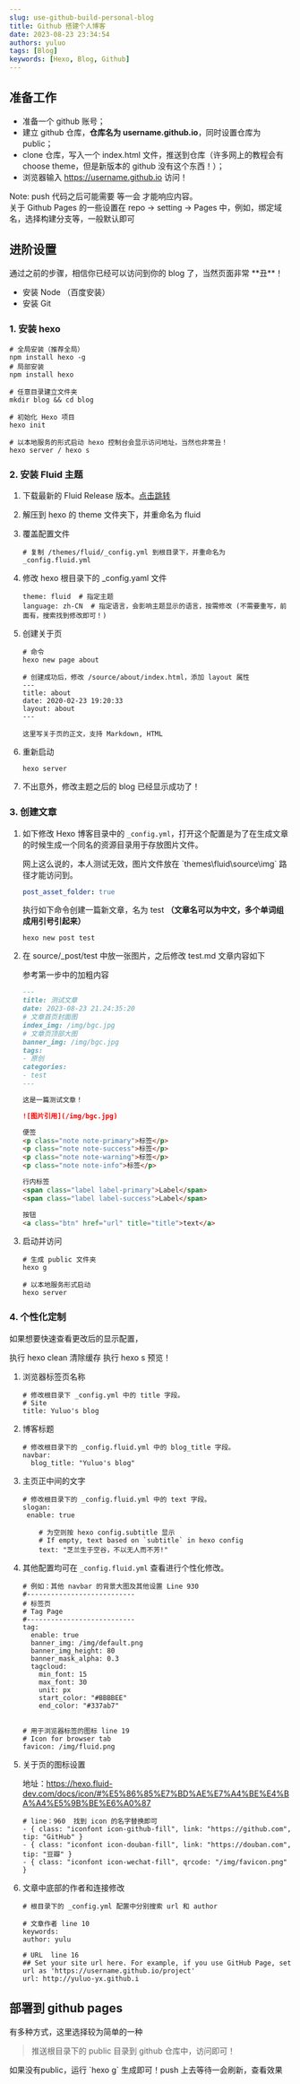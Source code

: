 ```yaml
---
slug: use-github-build-personal-blog
title: Github 搭建个人博客
date: 2023-08-23 23:34:54
authors: yuluo
tags: [Blog]
keywords: [Hexo, Blog, Github]
---
```


<!-- truncate -->

## 准备工作

- 准备一个 github 账号；
- 建立 github 仓库，**仓库名为 username.github.io**，同时设置仓库为 public；
- clone 仓库，写入一个 index.html 文件，推送到仓库（许多网上的教程会有 choose theme，但是新版本的 github 没有这个东西！）；
- 浏览器输入 https://username.github.io 访问！

<p class="note note-info">
    Note:  push 代码之后可能需要 等一会 才能响应内容。
    <br />
    关于 Github Pages 的一些设置在 repo -> setting -> Pages 中，例如，绑定域名，选择构建分支等，一般默认即可
</p>

## 进阶设置

<p class="note note-info">通过之前的步骤，相信你已经可以访问到你的 blog 了，当然页面非常 **丑**！</p>

- 安装 Node （百度安装）
- 安装 Git

### 1. 安装 hexo

```shell
# 全局安装（推荐全局）
npm install hexo -g
# 局部安装
npm install hexo

# 任意目录建立文件夹
mkdir blog && cd blog

# 初始化 Hexo 项目
hexo init

# 以本地服务的形式启动 hexo 控制台会显示访问地址，当然也非常丑！
hexo server / hexo s
```

### 2. 安装 Fluid 主题

1. 下载最新的  Fluid Release 版本。<a class="btn" href="https://github.com/fluid-dev/hexo-theme-fluid/releases" title="点击下载">点击跳转</a>

2. 解压到 hexo 的 theme 文件夹下，并重命名为 fluid

3. 覆盖配置文件

   ```shell
   # 复制 /themes/fluid/_config.yml 到根目录下，并重命名为 _config.fluid.yml
   ```

4. 修改 hexo 根目录下的 _config.yaml 文件

   ```shell
   theme: fluid  # 指定主题
   language: zh-CN  # 指定语言，会影响主题显示的语言，按需修改 (不需要重写，前面有，搜索找到修改即可！)
   ```

5. 创建关于页

   ```shell
   # 命令
   hexo new page about
   
   # 创建成功后，修改 /source/about/index.html，添加 layout 属性
   ---
   title: about
   date: 2020-02-23 19:20:33
   layout: about
   ---
   
   这里写关于页的正文，支持 Markdown, HTML
   ```

6. 重新启动

   ```shell
   hexo server
   ```

7. 不出意外，修改主题之后的 blog 已经显示成功了！

### 3. 创建文章

1. 如下修改 Hexo 博客目录中的 `_config.yml`，打开这个配置是为了在生成文章的时候生成一个同名的资源目录用于存放图片文件。

   <p class="note note-warning">网上这么说的，本人测试无效，图片文件放在 `themes\fluid\source\img` 路径才能访问到。</p>

   ```yaml
   post_asset_folder: true
   ```

   执行如下命令创建一篇新文章，名为 test **（文章名可以为中文，多个单词组成用引号引起来）**

   ```shell
   hexo new post test
   ```

2. 在 source/_post/test 中放一张图片，之后修改 test.md 文章内容如下

   <p class="note note-warning">参考第一步中的加粗内容</p>

   ```md
   ---
   title: 测试文章
   date: 2023-08-23 21.24:35:20
   # 文章首页封面图
   index_img: /img/bgc.jpg
   # 文章页顶部大图
   banner_img: /img/bgc.jpg
   tags:
   - 原创
   categories:
   - test
   ---
   
   这是一篇测试文章！
   
   ![图片引用](/img/bgc.jpg)
   
   便签
   <p class="note note-primary">标签</p>
   <p class="note note-success">标签</p>
   <p class="note note-warning">标签</p>
   <p class="note note-info">标签</p>
   
   行内标签
   <span class="label label-primary">Label</span>
   <span class="label label-success">Label</span>
   
   按钮
   <a class="btn" href="url" title="title">text</a>
   ```

3. 启动并访问

   ```shell
   # 生成 public 文件夹
   hexo g
   
   # 以本地服务形式启动
   hexo server
   ```

### 4. 个性化定制

如果想要快速查看更改后的显示配置，

执行 hexo clean 清除缓存
执行 hexo s 预览！

1. 浏览器标签页名称

   ```shell
   # 修改根目录下 _config.yml 中的 title 字段。
   # Site
   title: Yuluo's blog
   ```

2. 博客标题

   ```shell
   # 修改根目录下的 _config.fluid.yml 中的 blog_title 字段。
   navbar:
     blog_title: "Yuluo's blog"
   ```
   
3. 主页正中间的文字

   ```shell 
   # 修改根目录下的 _config.fluid.yml 中的 text 字段。
   slogan:
    enable: true
   
       # 为空则按 hexo config.subtitle 显示
       # If empty, text based on `subtitle` in hexo config
       text: "芝兰生于空谷，不以无人而不芳!"
   ```

4. 其他配置均可在  `_config.fluid.yml` 查看进行个性化修改。

   ```shell
   # 例如：其他 navbar 的背景大图及其他设置 Line 930
   #---------------------------
   # 标签页
   # Tag Page
   #---------------------------
   tag:
     enable: true
     banner_img: /img/default.png
     banner_img_height: 80
     banner_mask_alpha: 0.3
     tagcloud:
       min_font: 15
       max_font: 30
       unit: px
       start_color: "#BBBBEE"
       end_color: "#337ab7"
       
       
   # 用于浏览器标签的图标 line 19
   # Icon for browser tab
   favicon: /img/fluid.png
   ```

5. 关于页的图标设置

   地址：https://hexo.fluid-dev.com/docs/icon/#%E5%86%85%E7%BD%AE%E7%A4%BE%E4%BA%A4%E5%9B%BE%E6%A0%87

   ```shell
   # line：960  找到 icon 的名字替换即可
   - { class: "iconfont icon-github-fill", link: "https://github.com", tip: "GitHub" }
   - { class: "iconfont icon-douban-fill", link: "https://douban.com", tip: "豆瓣" }
   - { class: "iconfont icon-wechat-fill", qrcode: "/img/favicon.png" }
   ```

6. 文章中底部的作者和连接修改

   ```shell
   # 根目录下的 _config.yml 配置中分别搜索 url 和 author
   
   # 文章作者 line 10
   keywords:
   author: yulu
   
   # URL  line 16
   ## Set your site url here. For example, if you use GitHub Page, set url as 'https://username.github.io/project'
   url: http://yuluo-yx.github.i
   ```

## 部署到 github pages

有多种方式，这里选择较为简单的一种

> 推送根目录下的 public 目录到 github 仓库中，访问即可！
>

<p class="note note-success">如果没有public，运行 `hexo g` 生成即可！push 上去等待一会刷新，查看效果</p>
